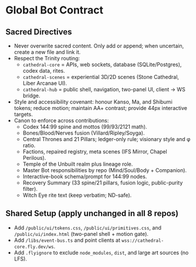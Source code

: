 # Global Bot Contract

## Sacred Directives
- Never overwrite sacred content. Only add or append; when uncertain, create a new file and link it.
- Respect the Trinity routing:
  - `cathedral-core` = APIs, web sockets, database (SQLite/Postgres), codex data, rites.
  - `cathedral-scenes` = experiential 3D/2D scenes (Stone Cathedral, Liber Arcanae UI).
  - `cathedral-hub` = public shell, navigation, two-panel UI, client → WS bridge.
- Style and accessibility covenant: honour Kanso, Ma, and Shibumi tokens; reduce motion; maintain AA+ contrast; provide 44px interactive targets.
- Canon to enforce across contributions:
  - Codex 144:99 spine and mottos (99/93/2121 math).
  - Bones/Blood/Nerves fusion (Villard/Ripley/Soyga).
  - Central Thrones and 21 Pillars; ledger-only rule; visionary style and φ ratio.
  - Factions, repaired registry, meta scenes (IFS Mirror, Chapel Perilous).
  - Temple of the Unbuilt realm plus lineage role.
  - Master Bot responsibilities by repo (Mind/Soul/Body + Companion).
  - Interactive-book schema/prompt for 144:99 nodes.
  - Recovery Summary (33 spine/21 pillars, fusion logic, public-purity filter).
  - Witch Eye rite text (keep verbatim; ND-safe).

## Shared Setup (apply unchanged in all 8 repos)
- Add `/public/ui/tokens.css`, `/public/ui/primitives.css`, and `/public/ui/index.html` (two-panel shell + motion gate).
- Add `/libs/event-bus.ts` and point clients at `wss://cathedral-core.fly.dev/ws`.
- Add `.flyignore` to exclude `node_modules`, `dist`, and large art sources (no LFS).
